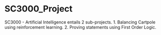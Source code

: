 # SC3000_Project
SC3000 - Artificial Intelligence entails 2 sub-projects. 1. Balancing Cartpole using reinforcement learning. 2. Proving statements using First Order Logic.
